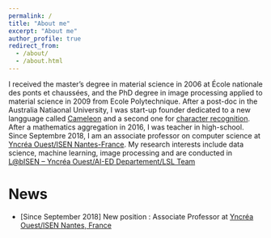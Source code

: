 ```yaml
---
permalink: /
title: "About me"
excerpt: "About me"
author_profile: true
redirect_from: 
  - /about/
  - /about.html
---
```

I received the master’s degree in material science in 2006 at École nationale des ponts et chaussées, and the PhD degree in image processing applied to material science in 2009 from Ecole Polytechnique. After a post-doc in the Australia Natiaonal University,
   I was start-up  founder dedicated to a new langguage called [Cameleon](https://en.wikipedia.org/wiki/Cameleon_(programming_language))  and a second one for  [character 
   recognition](http://www.alphanumeric-vision.com/).  After a mathematics aggregation in 2016, I was teacher in high-school.  
  Since Septembre 2018, I am an associate professor on computer science at [Yncréa Ouest/ISEN Nantes-France](https://isen-nantes.fr/).
  My research interests include data science, machine learning,  image processing and are conducted in [L@bISEN – Yncréa Ouest/AI-ED Departement/LSL Team](https://isen-brest.fr/recherche/)


News
======
* [Since September 2018] New position : Associate Professor at [Yncréa Ouest/ISEN Nantes, France](https://isen-nantes.fr/) 


